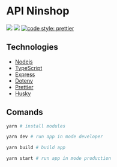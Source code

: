 # API Ninshop

[![](https://img.shields.io/badge/author-Edixon_Piña-yellow?style=for-the-badge)](https://github.com/EdixonAlberto/)
[![](https://img.shields.io/badge/types-TypeScript-blue?style=for-the-badge)](https://github.com/microsoft/TypeScript)
[![code style: prettier](https://img.shields.io/badge/code_style-prettier-ff69b4.svg?style=for-the-badge)](https://github.com/prettier/prettier)
## Technologies

- [Nodejs](https://nodejs.org)
- [TypeScript](https://www.typescriptlang.org/)
- [Express](https://expressjs.com)
- [Dotenv](https://www.npmjs.com/package/dotenv)
- [Prettier](https://prettier.io/)
- [Husky](https://typicode.github.io/husky)

## Comands

```sh
yarn # install modules

yarn dev # run app in mode developer

yarn build # build app

yarn start # run app in mode production
```
